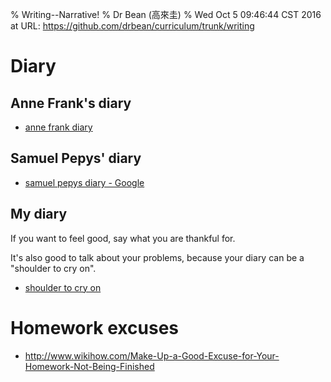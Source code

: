 % Writing--Narrative!
% Dr Bean (高來圭)
% Wed Oct  5 09:46:44 CST 2016 at URL: https://github.com/drbean/curriculum/trunk/writing

# Diary

## Anne Frank's diary

- [anne frank diary ](http://www.google.com.tw/search?q=ann+frank+diary&num=100)


## Samuel Pepys' diary

- [samuel pepys diary - Google ](http://www.google.com.tw/search?q=samuel+pepys+diary&num=100)

## My diary

If you want to feel good, say what you are thankful for.

It's also good to talk about your problems, because your diary can be a "shoulder to cry on".

- [shoulder to cry on](http://www.google.com.tw/search?q=%22shoulder+to+cry+on%22&num=100&gws_rd=ssl&tbm=isch&tbo=u&source=univ&sa=X)

# Homework excuses

- [http://www.wikihow.com/Make-Up-a-Good-Excuse-for-Your-Homework-Not-Being-Finished ](http://www.wikihow.com/Make-Up-a-Good-Excuse-for-Your-Homework-Not-Being-Finished)

